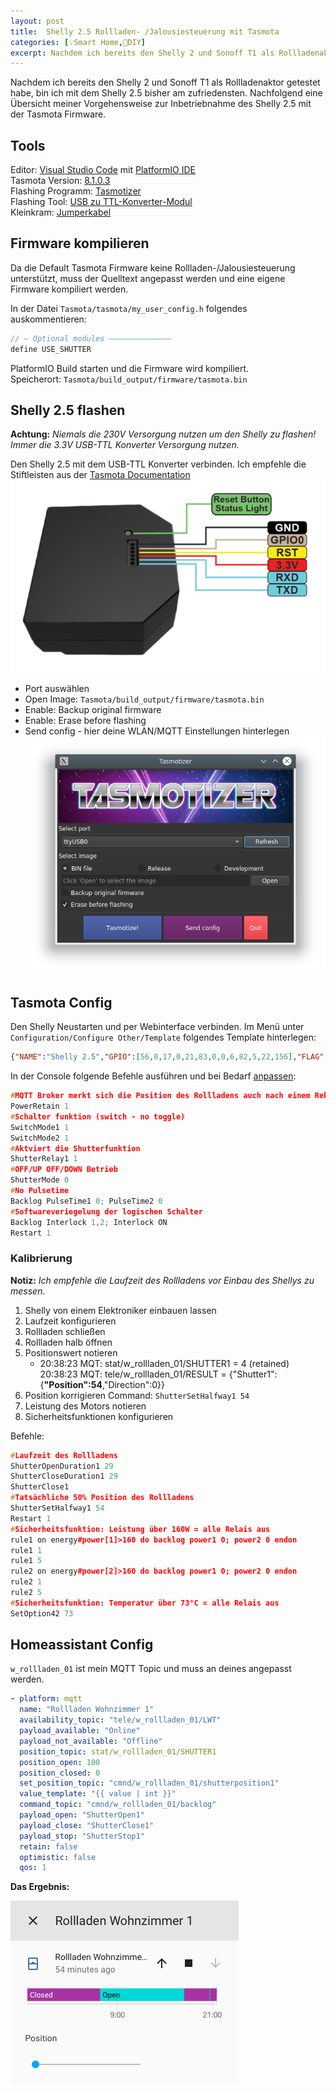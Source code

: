 ```yaml
---
layout: post
title:  Shelly 2.5 Rollladen- /Jalousiesteuerung mit Tasmota
categories: [💡Smart Home,🔨DIY]
excerpt: Nachdem ich bereits den Shelly 2 und Sonoff T1 als Rollladenaktor getestet habe, bin ich mit dem Shelly 2.5 bisher am zufriedensten. Nachfolgend eine Übersicht meiner Vorgehensweise zur Inbetriebnahme des Shelly 2.5 mit der Tasmota Firmware.
---
```


Nachdem ich bereits den Shelly 2 und Sonoff T1 als Rollladenaktor getestet habe, bin ich mit dem Shelly 2.5 bisher am zufriedensten.
Nachfolgend eine Übersicht meiner Vorgehensweise zur Inbetriebnahme des Shelly 2.5 mit der Tasmota Firmware.

## Tools

Editor: [Visual Studio Code](https://code.visualstudio.com/download) mit [PlatformIO IDE](https://marketplace.visualstudio.com/items?itemName=platformio.platformio-ide)  
Tasmota Version: [8.1.0.3](https://github.com/arendst/Tasmota/tree/master)  
Flashing Programm: [Tasmotizer](https://github.com/tasmota/tasmotizer)  
Flashing Tool: [USB zu TTL-Konverter-Modul](https://www.amazon.de/USB-TTL-Konverter-Modul-mit-eingebautem-CP2102/dp/B00AFRXKFU/ref=sr_1_3?__mk_de_DE=%C3%85M%C3%85%C5%BD%C3%95%C3%91&keywords=USB+zu+TTL-Konverter-Modul+mit+eingebautem+in+CP2102&qid=1578948764&s=computers&sr=1-3)  
Kleinkram: [Jumperkabel](https://www.amazon.de/Female-Female-Male-Female-Male-Male-Steckbrücken-Drahtbrücken-bunt/dp/B01EV70C78/ref=sr_1_3?__mk_de_DE=ÅMÅŽÕÑ&crid=3D9JJ4C2W5VM4&keywords=jumper+kabel&qid=1579031684&sprefix=jumper%2Caps%2C150&sr=8-3)

## Firmware kompilieren

Da die Default Tasmota Firmware keine Rollladen-/Jalousiesteuerung unterstützt, muss der Quelltext angepasst werden und eine eigene Firmware kompiliert werden. 

In der Datei `Tasmota/tasmota/my_user_config.h` folgendes auskommentieren:

```cpp
// — Optional modules ——————————————
define USE_SHUTTER
```

PlatformIO Build starten und die Firmware wird kompiliert.  
Speicherort: `Tasmota/build_output/firmware/tasmota.bin`

## Shelly 2.5 flashen

**Achtung:** _Niemals die 230V Versorgung nutzen um den Shelly zu flashen! Immer die 3.3V USB-TTL Konverter Versorgung nutzen._

Den Shelly 2.5 mit dem USB-TTL Konverter verbinden.
Ich empfehle die Stiftleisten aus der [Tasmota Documentation](https://tasmota.github.io/docs/#/devices/Shelly-2.5)
![Shelly2.5](/images/shelly2.5-pinout.png)

* Port auswählen
* Open Image:  `Tasmota/build_output/firmware/tasmota.bin`
* Enable: Backup original firmware
* Enable: Erase before flashing
* Send config - hier deine WLAN/MQTT Einstellungen hinterlegen
![Tasmotizer](/images/tasmotizer-menu-screen.png)

## Tasmota Config

Den Shelly Neustarten und per Webinterface verbinden.
Im Menü unter `Configuration/Configure Other/Template` folgendes Template hinterlegen:

```json
{"NAME":"Shelly 2.5","GPIO":[56,0,17,0,21,83,0,0,6,82,5,22,156],"FLAG":2,"BASE":18}
```
In der Console folgende Befehle ausführen und bei Bedarf [anpassen](https://tasmota.github.io/docs/#/Blinds-and-Shutters):

```cpp
#MQTT Broker merkt sich die Position des Rollladens auch nach einem Reboot
PowerRetain 1
#Schalter funktion (switch - no toggle)
SwitchMode1 1
SwitchMode2 1
#Aktviert die Shutterfunktion
ShutterRelay1 1
#OFF/UP OFF/DOWN Betrieb
ShutterMode 0
#No Pulsetime
Backlog PulseTime1 0; PulseTime2 0
#Softwareveriegelung der logischen Schalter
Backlog Interlock 1,2; Interlock ON
Restart 1
```

### Kalibrierung

**Notiz:** _Ich empfehle die Laufzeit des Rollladens vor Einbau des Shellys zu messen._

1. Shelly von einem Elektroniker einbauen lassen
2. Laufzeit konfigurieren
3. Rollladen schließen
4. Rollladen halb öffnen
5. Positionswert notieren
   * 20:38:23 MQT: stat/w_rollladen_01/SHUTTER1 = 4 (retained) 20:38:23 MQT: tele/w_rollladen_01/RESULT = {"Shutter1":{**"Position":54**,"Direction":0}}
6. Position korrigieren Command: `ShutterSetHalfway1 54`
7. Leistung des Motors notieren
8. Sicherheitsfunktionen konfigurieren

Befehle:

```cpp
#Laufzeit des Rollladens
ShutterOpenDuration1 29
ShutterCloseDuration1 29
ShutterClose1
#Tatsächliche 50% Position des Rollladens
ShutterSetHalfway1 54
Restart 1
#Sicherheitsfunktion: Leistung über 160W = alle Relais aus
rule1 on energy#power[1]>160 do backlog power1 0; power2 0 endon
rule1 1
rule1 5
rule2 on energy#power[2]>160 do backlog power1 0; power2 0 endon
rule2 1
rule2 5
#Sicherheitsfunktion: Temperatur über 73°C = alle Relais aus
SetOption42 73
```

## Homeassistant Config

`w_rollladen_01` ist mein MQTT Topic und muss an deines angepasst werden.

```yaml
- platform: mqtt
  name: "Rollladen Wohnzimmer 1"
  availability_topic: "tele/w_rollladen_01/LWT"
  payload_available: "Online"
  payload_not_available: "Offline"
  position_topic: stat/w_rollladen_01/SHUTTER1
  position_open: 100
  position_closed: 0
  set_position_topic: "cmnd/w_rollladen_01/shutterposition1"
  value_template: "{{ value | int }}"
  command_topic: "cmnd/w_rollladen_01/backlog"
  payload_open: "ShutterOpen1"
  payload_close: "ShutterClose1"
  payload_stop: "ShutterStop1"
  retain: false
  optimistic: false
  qos: 1
```

**Das Ergebnis:**

![Rollladensteuerung](/images/homeassistant-shutter-control.png)